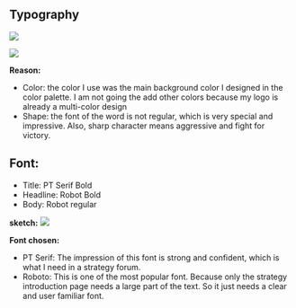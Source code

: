 ## Typography

![](https://github.com/Losiyu/Design/blob/master/SC2%20Forum/Typography/BW.png)

![](https://github.com/Losiyu/Design/blob/master/SC2%20Forum/Typography/Blue-hollow-reverse.svg)

**Reason:** 

- Color: the color I use was the main background color I designed in the color palette. I am not going the add other colors because my logo is already a multi-color design
- Shape: the font of the word is not regular, which is very special and impressive.  Also, sharp character means aggressive and fight for victory.

## **Font:**

- Title: PT Serif Bold
- Headline: Robot Bold
- Body: Robot regular

**sketch:**
![](https://github.com/Losiyu/Design/blob/master/SC2%20Forum/Typography/Font-sketch.png)

**Font chosen:**

- PT Serif: The impression of this font is strong and confident, which is what I need in a strategy forum.
- Roboto: This is one of the most popular font. Because only the strategy introduction page needs a large part of the text. So it just needs a clear and user familiar font.